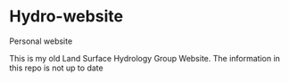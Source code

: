 # Hydro-website
Personal website 

This is my old Land Surface Hydrology Group Website.  The information in this repo is not up to date
